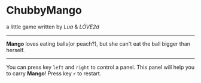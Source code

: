 # ChubbyMango
a little game written by _Lua_ & _LÖVE2d_
***
__Mango__ loves eating balls(or peach?), but she can't eat the ball bigger than herself.
***
You can press key `left` and `right` to control a panel. This panel will help you to carry __Mango__!
Press key `r` to restart.
